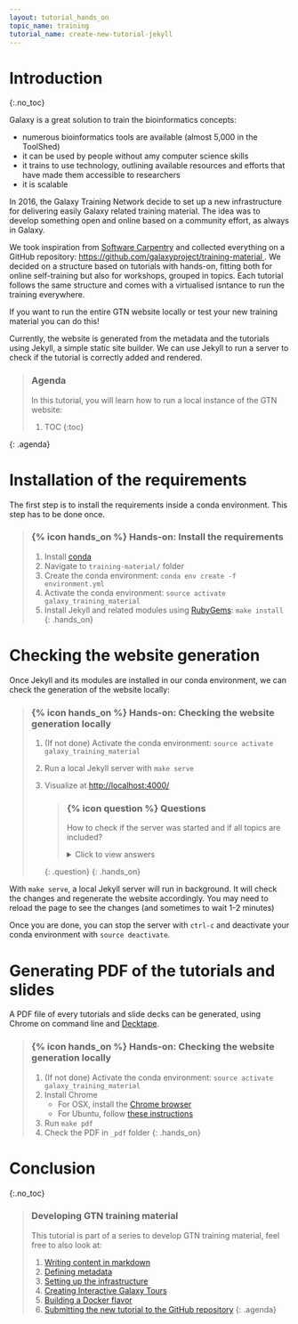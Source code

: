 ```yaml
---
layout: tutorial_hands_on
topic_name: training
tutorial_name: create-new-tutorial-jekyll
---
```


# Introduction
{:.no_toc}

Galaxy is a great solution to train the bioinformatics concepts:

- numerous bioinformatics tools are available (almost 5,000 in the ToolShed)
- it can be used by people without amy computer science skills
- it trains to use technology, outlining available resources and efforts that have made them accessible to researchers
- it is scalable

In 2016, the Galaxy Training Network decide to set up a new infrastructure for delivering easily Galaxy related training material. The idea was to develop something open and online based on a community effort, as always in Galaxy.

We took inspiration from [Software Carpentry](https://software-carpentry.org) and collected everything on a GitHub repository: [https://github.com/galaxyproject/training-material ](https://github.com/galaxyproject/training-material).
We decided on a structure based on tutorials with hands-on, fitting both for online self-training but also for workshops, grouped in topics. Each tutorial follows the same structure and comes with a virtualised isntance to run the training everywhere.

If you want to run the entire GTN website locally or test your new training material you can do this! 

Currently, the website is generated from the metadata and the tutorials using Jekyll, a simple static site builder.
We can use Jekyll to run a server to check if the tutorial is correctly added and rendered.


> ### Agenda
>
> In this tutorial, you will learn how to run a local instance of the GTN website:
>
> 1. TOC
> {:toc}
>
{: .agenda}

# Installation of the requirements

The first step is to install the requirements inside a conda environment. This step has to be done once.

> ### {% icon hands_on %} Hands-on: Install the requirements
>
> 1. Install [conda](https://conda.io/miniconda.html)
> 2. Navigate to `training-material/` folder
> 3. Create the conda environment: `conda env create -f environment.yml`
> 4. Activate the conda environment: `source activate galaxy_training_material`
> 5. Install Jekyll and related modules using [RubyGems](https://rubygems.org/pages/download): `make install`
{: .hands_on}

# Checking the website generation

Once Jekyll and its modules are installed in our conda environment, we can check the generation of the website locally:

> ### {% icon hands_on %} Hands-on: Checking the website generation locally
> 
> 1. (If not done) Activate the conda environment: `source activate galaxy_training_material`
> 1. Run a local Jekyll server with `make serve`
> 2. Visualize at [http://localhost:4000/ ](http://localhost:4000/)
>
>    > ### {% icon question %} Questions
>    >
>    > How to check if the server was started and if all topics are included?
>    >
>    >    <details>
>    >    <summary>Click to view answers</summary>
>    >    Please check [http://localhost:4000/topics/ ](http://localhost:4000/topics/) to get a list of topics.
>    >    </details>
>    {: .question}
{: .hands_on}

With `make serve`, a local Jekyll server will run in background. It will check the changes and regenerate the website accordingly. You may need to reload the page to see the changes (and sometimes to wait 1-2 minutes)

Once you are done, you can stop the server with `ctrl-c` and deactivate your conda environment with `source deactivate`.

# Generating PDF of the tutorials and slides

A PDF file of every tutorials and slide decks can be generated, using Chrome on command line and [Decktape](https://github.com/astefanutti/decktape).

> ### {% icon hands_on %} Hands-on: Checking the website generation locally
>
> 1. (If not done) Activate the conda environment: `source activate galaxy_training_material`
> 1. Install Chrome
>    - For OSX, install the [Chrome browser](https://www.google.com/chrome/browser/desktop/index.html)
>    - For Ubuntu, follow [these instructions](https://askubuntu.com/questions/510056/how-to-install-google-chrome#510186)
> 2. Run `make pdf`
> 3. Check the PDF in `_pdf` folder
{: .hands_on}

# Conclusion
{:.no_toc}

> ### Developing GTN training material
>
> This tutorial is part of a series to develop GTN training material, feel free to also look at:
>
> 1. [Writing content in markdown](../create-new-tutorial-content/tutorial.html)
> 1. [Defining metadata](../create-new-tutorial-metadata/tutorial.html)
> 1. [Setting up the infrastructure](../create-new-tutorial-jekyll/tutorial.html)
> 1. [Creating Interactive Galaxy Tours](../create-new-tutorial-tours/tutorial.html)
> 1. [Building a Docker flavor](../create-new-tutorial-docker/tutorial.html)
> 1. [Submitting the new tutorial to the GitHub repository](../../../dev/tutorials/github-contribution/slides.html)
{: .agenda}
